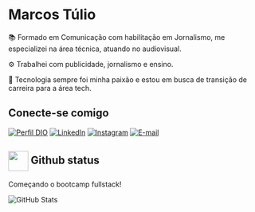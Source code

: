 
# Marcos Túlio 

<p>📚 Formado em Comunicação com habilitação em Jornalismo, me especializei na área técnica, atuando no audiovisual.</p>
<p>⚙️ Trabalhei com publicidade, jornalismo e ensino.</p>
<p>🔄 Tecnologia sempre foi minha paixão e estou em busca de transição de carreira para a área tech.</p>


## Conecte-se comigo

[![Perfil DIO](https://img.shields.io/badge/-Meu%20Perfil%20na%20DIO-30A3DC?style=for-the-badge)](https://web.dio.me/users/SEUUSERNAME/)
[![LinkedIn](https://img.shields.io/badge/LinkedIn-blue?style=for-the-badge&logo=linkedin&logoColor=0E76A8)](https://www.linkedin.com/in/marcostrp/)
[![Instagram](https://img.shields.io/badge/Instagram-f8f8f2?style=for-the-badge&logo=instagram)](https://www.instagram.com/marcostrp/)
[![E-mail](https://img.shields.io/badge/-Email-f8f8f2?style=for-the-badge&logo=microsoft-outlook&logoColor=E94D5F)](mailto:SEUEMAIL@outlook.com)

<h2>
    <a href="https://www.dio.me/">
     <img align="center" width="40px" src="https://hermes.digitalinnovation.one/assets/diome/logo-minimized.png"></a>
    <span> Github status</span>
</h2>
<p>Começando o bootcamp fullstack!</p>

![GitHub Stats](https://github-readme-stats.vercel.app/api?username=Marcostrp&theme=transparent&bg_color=282a36&border_color=ff79c6&show_icons=true&icon_color=50fa7b&title_color=00aeff&text_color=e03c8a)
